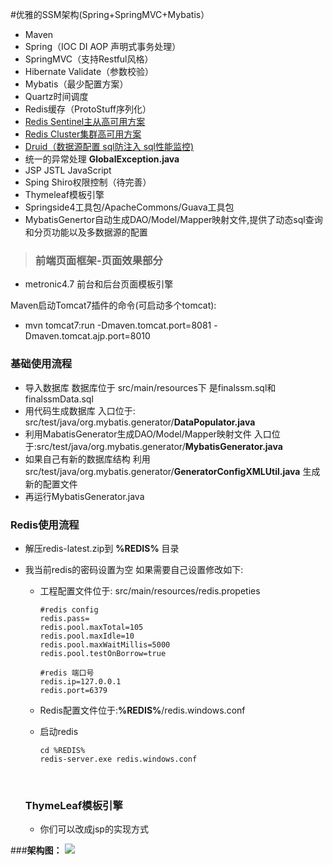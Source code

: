 #优雅的SSM架构(Spring+SpringMVC+Mybatis）
- Maven
- Spring（IOC DI AOP 声明式事务处理）
- SpringMVC（支持Restful风格）
- Hibernate Validate（参数校验）
- Mybatis（最少配置方案）
- Quartz时间调度
- Redis缓存（ProtoStuff序列化）
- [Redis Sentinel主从高可用方案](http://wosyingjun.iteye.com/blog/2289593)
- [Redis Cluster集群高可用方案](http://wosyingjun.iteye.com/blog/2289220)
- [Druid（数据源配置 sql防注入 sql性能监控)](http://wosyingjun.iteye.com/blog/2306139)
- 统一的异常处理    **GlobalException.java**
- JSP JSTL JavaScript
- Sping Shiro权限控制（待完善）
- Thymeleaf模板引擎
- Springside4工具包/ApacheCommons/Guava工具包
- MybatisGenertor自动生成DAO/Model/Mapper映射文件,提供了动态sql查询和分页功能以及多数据源的配置

> ### 前端页面框架-页面效果部分

- metronic4.7 前台和后台页面模板引擎

Maven启动Tomcat7插件的命令(可启动多个tomcat):

- mvn tomcat7:run -Dmaven.tomcat.port=8081 -Dmaven.tomcat.ajp.port=8010

### 基础使用流程

- 导入数据库 数据库位于 src/main/resources下 是finalssm.sql和finalssmData.sql
- 用代码生成数据库 入口位于: src/test/java/org.mybatis.generator/**DataPopulator.java**
- 利用MabatisGenerator生成DAO/Model/Mapper映射文件 入口位于:src/test/java/org.mybatis.generator/**MybatisGenerator.java**
- 如果自己有新的数据库结构 利用src/test/java/org.mybatis.generator/**GeneratorConfigXMLUtil.java** 生成新的配置文件
- 再运行MybatisGenerator.java

### Redis使用流程

- 解压redis-latest.zip到 **%REDIS%** 目录

- 我当前redis的密码设置为空  如果需要自己设置修改如下:

  - 工程配置文件位于: src/main/resources/redis.propeties

    ```
    #redis config
    redis.pass=
    redis.pool.maxTotal=105
    redis.pool.maxIdle=10
    redis.pool.maxWaitMillis=5000
    redis.pool.testOnBorrow=true

    #redis 端口号
    redis.ip=127.0.0.1
    redis.port=6379
    ```

  - Redis配置文件位于:**%REDIS%**/redis.windows.conf

  - 启动redis

    ```
    cd %REDIS%
    redis-server.exe redis.windows.conf
    ```

    ​

  ### ThymeLeaf模板引擎

  - 你们可以改成jsp的实现方式

###**架构图：**
![](http://i.imgur.com/vc6iu0X.png)